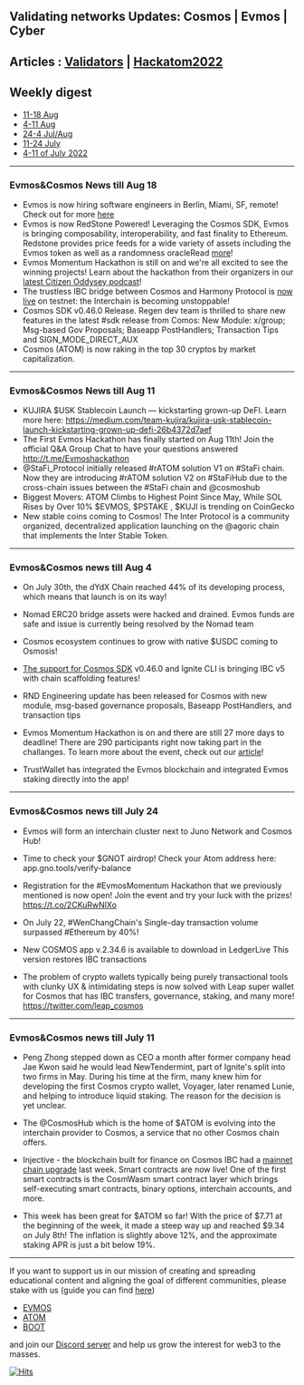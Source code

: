 ## Validating networks Updates: Cosmos | Evmos | Cyber

## Articles : [Validators](/blog/validators.html) | [Hackatom2022](/blog/hackatom2022.html)

## Weekly digest 
- [11-18 Aug](#evmos&cosmos-news-till-aug-18)
- [4-11 Aug](#evmos&cosmos-news-till-aug-11)
- [24-4 Jul/Aug](#evmos&cosmos-news-till-aug-4)
- [11-24 July](#evmos&cosmos-news-till-july-24)
- [4-11 of July 2022](#evmos&cosmos-news-till-july-11)


------------------------------------------------------------------------------------------------------------------------------------------------------------------

### Evmos&Cosmos News till Aug 18

- Evmos is now hiring software engineers in Berlin, Miami, SF, remote! Check out for more [here](https://cryptocurrencyjobs.co/engineering/evmos-software-engineer-core-protocol/) 
- Evmos is now RedStone Powered! Leveraging the Cosmos SDK, Evmos is bringing composability, interoperability, and fast finality to Ethereum. Redstone provides price feeds for a wide variety of assets including the Evmos token as well as a randomness oracleRead [more](https://medium.com/@RedStone_Finance/redstonepowered-ep-2-evmos-1c031b8e1e32)! 
- Evmos Momentum Hackathon is still on and we're all excited to see the winning projects! Learn about the hackathon from their organizers in our [latest Citizen Oddysey podcast](https://www.youtube.com/watch?v=dGmWe2ONpo4&t=2074s)!
- The trustless IBC bridge between Cosmos and Harmony Protocol is [now live](https://twitter.com/cosmos/status/1559600027542048769) on testnet: the Interchain is becoming unstoppable!
- Cosmos SDK v0.46.0 Release. Regen dev team is thrilled to share new features in the latest #sdk release from Comos: New Module: x/group; Msg-based Gov Proposals; Baseapp PostHandlers; Transaction Tips and SIGN_MODE_DIRECT_AUX
- Cosmos (ATOM) is now raking in the top 30 cryptos by market capitalization. 

------------------------------------------------------------------------------------------------------------------------------------------------------------------

### Evmos&Cosmos News till Aug 11

- KUJIRA $USK Stablecoin Launch — kickstarting grown-up DeFI. Learn more here: https://medium.com/team-kujira/kujira-usk-stablecoin-launch-kickstarting-grown-up-defi-26b4372d7aef
- The First Evmos Hackathon has finally started on Aug 11th! Join the official Q&A Group Chat to have your questions answered http://t.me/Evmoshackathon
- @StaFi_Protocol initially released #rATOM solution V1 on #StaFi chain. Now they are introducing #rATOM solution V2 on #StaFiHub due to the cross-chain issues between the #StaFi chain and @cosmoshub
- Biggest Movers: ATOM Climbs to Highest Point Since May, While SOL Rises by Over 10% $EVMOS, $PSTAKE , $KUJI is trending on CoinGecko
-  New stable coins coming to Cosmos! The Inter Protocol is a community organized, decentralized application launching on the @agoric chain that implements the Inter Stable Token.

------------------------------------------------------------------------------------------------------------------------------------------------------------------

### Evmos&Cosmos news till Aug 4

- On July 30th, the dYdX Chain reached 44% of its developing process, which means that launch is on its way!

- Nomad ERC20 bridge assets were hacked and drained. Evmos funds are safe and issue is currently being resolved by the Nomad team

- Cosmos ecosystem continues to grow with native $USDC coming to Osmosis!

- [The support for Cosmos SDK](https://github.com/ignite/cli/issues/2673) v0.46.0 and Ignite CLI is bringing IBC v5 with chain scaffolding features!

- RND Engineering update has been released for Cosmos with new module, msg-based governance proposals, Baseapp PostHandlers, and transaction tips

- Evmos Momentum Hackathon is on and there are still 27 more days to deadline! There are 290 participants right now taking part in the challanges. To learn more about the event, check out our [article](https://github.com/citizen-cosmos/blog/blob/gh-pages/momentum.md)!

- TrustWallet has integrated the Evmos blockchain and integrated Evmos staking directly into the app!

------------------------------------------------------------------------------------------------------------------------------------------------------------------

### Evmos&Cosmos news till July 24

- Evmos will form an interchain cluster next to Juno Network and Cosmos Hub!

- Time to check your $GNOT airdrop! Check your Atom address here: app.gno.tools/verify-balance 

- Registration for the #EvmosMomentum Hackathon that we previously mentioned is now open! Join the event and try your luck with the prizes! https://t.co/2CKuRwNlXo 

- On July 22, #WenChangChain's Single-day transaction volume surpassed #Ethereum by 40%! 

- New COSMOS app v.2.34.6 is available to download in LedgerLive This version restores IBC transactions 

- The problem of crypto wallets typically being purely transactional tools with clunky UX & intimidating steps is now solved with Leap super wallet for Cosmos that has IBC transfers, governance, staking, and many more! https://twitter.com/leap_cosmos  

-----------------------------------------------------------------------------------------------------------------------------------------------------------------------

### Evmos&Cosmos news till July 11

- Peng Zhong stepped down as CEO a month after former company head Jae Kwon said he would lead NewTendermint, part of Ignite's split into two firms in May. During his time at the firm, many knew him for developing the first Cosmos crypto wallet, Voyager, later renamed Lunie, and helping to introduce liquid staking. The reason for the decision is yet unclear. 

- The @CosmosHub which is the home of $ATOM is evolving into the interchain provider to Cosmos, a service that no other Cosmos chain offers. 

- Injective - the blockchain built for finance on Cosmos IBC had a [mainnet chain upgrade](https://coinmarketcap.com/community/articles/30966) last week. Smart contracts are now live! One of the first smart contracts is the CosmWasm smart contract layer which brings self-executing smart contracts, binary options, interchain accounts, and more. 

- This week has been great for $ATOM so far! With the price of $7.71 at the beginning of the week, it made a steep way up and reached $9.34 on July 8th! The inflation is slightly above 12%, and the approximate staking APR is just a bit below 19%. 

------------------------------------------------------------------------------------------------------------------------------------------------------------------


If you want to support us in our mission of creating and spreading educational content and aligning the goal of different communities, please stake with us (guide you can find [here](https://www.citizencosmos.space/staking)) 
- [EVMOS](https://www.mintscan.io/evmos/validators/evmosvaloper1mtwvpdd57gpkyejd566s24afr9zm5ryq8gwpvj) 
- [ATOM](https://www.mintscan.io/cosmos/validators/cosmosvaloper1e859xaue4k2jzqw20cv6l7p3tmc378pc3k8g2u) 
- [BOOT](https://cyb.ai/network/bostrom/hero/bostromvaloper1f7nx65pmayfenpfwzwaamwas4ygmvalqj6dz5r)

and join our [Discord server](https://discord.gg/kJaG3EucCX) and help us grow the interest for web3 to the masses.

[![Hits](https://hits.seeyoufarm.com/api/count/incr/badge.svg?url=https%3A%2F%2Fcitizen-cosmos.github.io%2Fblog%2Fcosmosnews.html&count_bg=%2379C83D&title_bg=%23555555&icon=&icon_color=%23E7E7E7&title=hits&edge_flat=false)](https://hits.seeyoufarm.com) 

